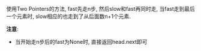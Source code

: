 使用Two Pointers的方法, fast先走n步, 然后slow和fast再同时走, 当fast走到最后一个元素时, slow相应的也走到了从后面数n+1个元素.

**注意**:
- 当开始走n步后的fast为None时, 直接返回head.next即可
